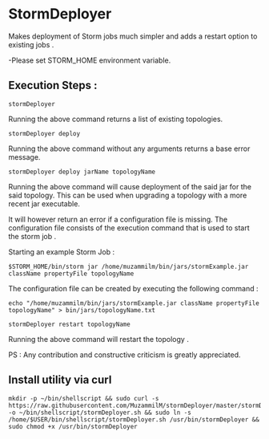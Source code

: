 # StormDeployer
Makes deployment of Storm jobs much simpler and adds a restart option to existing jobs .

-Please set STORM_HOME environment variable.

## Execution Steps :

    stormDeployer

Running the above command returns a list of existing topologies.

    stormDeployer deploy
 
Running the above command without any arguments returns a base error message.

    stormDeployer deploy jarName topologyName

Running the above command will cause deployment of the said jar for the said topology. This can be used when upgrading a topology with a more recent jar executable.

It will however return an error if a configuration file is missing. The configuration file consists of the execution command that is used to start the storm job . 

Starting an example Storm Job : 

    $STORM_HOME/bin/storm jar /home/muzammilm/bin/jars/stormExample.jar className propertyFile topologyName

The configuration file can be created by executing the following command :

    echo "/home/muzammilm/bin/jars/stormExample.jar className propertyFile topologyName" > bin/jars/topologyName.txt
 
    stormDeployer restart topologyName

Running the above command will restart the topology . 

PS : Any contribution and constructive criticism is greatly appreciated. 

## Install utility via curl
    mkdir -p ~/bin/shellscript && sudo curl -s https://raw.githubusercontent.com/MuzammilM/stormDeployer/master/stormDeployer.sh -o ~/bin/shellscript/stormDeployer.sh && sudo ln -s /home/$USER/bin/shellscript/stormDeployer.sh /usr/bin/stormDeployer && sudo chmod +x /usr/bin/stormDeployer
